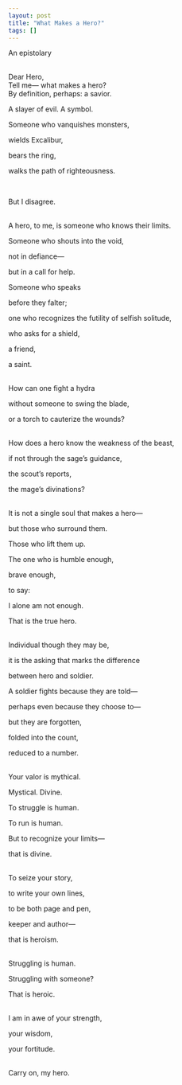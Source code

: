 ```yaml
---
layout: post
title: "What Makes a Hero?"
tags: []
---
```

An epistolary


<br>
Dear Hero,

<br>
Tell me—
what makes a hero?


<br>
By definition, perhaps: a savior.

A slayer of evil. A symbol.

Someone who vanquishes monsters,

wields Excalibur,

bears the ring,

walks the path of righteousness.


<br>

But I disagree.


<br>
A hero, to me, is someone who knows their limits.

Someone who shouts into the void,

not in defiance—

but in a call for help.

Someone who speaks

before they falter;

one who recognizes the futility of selfish solitude,

who asks for a shield,

a friend,

a saint.



<br>
How can one fight a hydra

without someone to swing the blade,

or a torch to cauterize the wounds?



<br>
How does a hero know the weakness of the beast,

if not through the sage’s guidance,

the scout’s reports,

the mage’s divinations?



<br>
It is not a single soul that makes a hero—

but those who surround them.

Those who lift them up.

The one who is humble enough,

brave enough,

to say:

I alone am not enough.

That is the true hero.



<br>
Individual though they may be,

it is the asking that marks the difference

between hero and soldier.

A soldier fights because they are told—

perhaps even because they choose to—

but they are forgotten,

folded into the count,

reduced to a number.



<br>
Your valor is mythical.

Mystical. Divine.

To struggle is human.

To run is human.

But to recognize your limits—

that is divine.


<br>
To seize your story,

to write your own lines,

to be both page and pen,

keeper and author—

that is heroism.


<br>
Struggling is human.

Struggling with someone?

That is heroic.



<br>
I am in awe of your strength,

your wisdom,

your fortitude.

<br>
Carry on, my hero.
